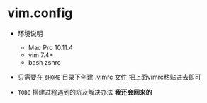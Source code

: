 # vim.config

- 环境说明
    - Mac Pro 10.11.4
    - vim 7.4+
    - bash zshrc 

- 只需要在 `$HOME` 目录下创建 .vimrc 文件 把上面vimrc粘贴进去即可

- `TODO` 搭建过程遇到的坑及解决办法 **我还会回来的** 
